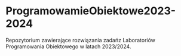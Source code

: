 # ProgramowamieObiektowe2023-2024
Repozytorium zawierające rozwiązania zadańz Laboratoriów Programowania Obiektowego w latach 2023/2024.
